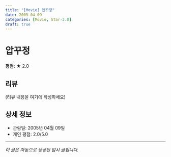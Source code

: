 ```yaml
---
title: "[Movie] 압꾸정"
date: 2005-04-09
categories: [Movie, Star-2.0]
draft: true
---
```


# 압꾸정

**평점:** ★ 2.0

## 리뷰

(리뷰 내용을 여기에 작성하세요)

## 상세 정보

- 관람일: 2005년 04월 09일
- 개인 평점: 2.0/5.0

---

*이 글은 자동으로 생성된 임시 글입니다.*
